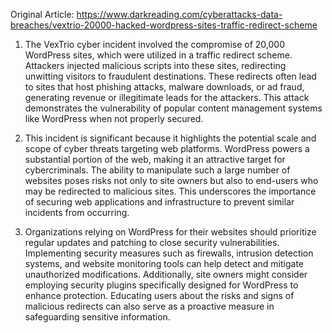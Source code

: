 Original Article: https://www.darkreading.com/cyberattacks-data-breaches/vextrio-20000-hacked-wordpress-sites-traffic-redirect-scheme

1) The VexTrio cyber incident involved the compromise of 20,000 WordPress sites, which were utilized in a traffic redirect scheme. Attackers injected malicious scripts into these sites, redirecting unwitting visitors to fraudulent destinations. These redirects often lead to sites that host phishing attacks, malware downloads, or ad fraud, generating revenue or illegitimate leads for the attackers. This attack demonstrates the vulnerability of popular content management systems like WordPress when not properly secured.

2) This incident is significant because it highlights the potential scale and scope of cyber threats targeting web platforms. WordPress powers a substantial portion of the web, making it an attractive target for cybercriminals. The ability to manipulate such a large number of websites poses risks not only to site owners but also to end-users who may be redirected to malicious sites. This underscores the importance of securing web applications and infrastructure to prevent similar incidents from occurring.

3) Organizations relying on WordPress for their websites should prioritize regular updates and patching to close security vulnerabilities. Implementing security measures such as firewalls, intrusion detection systems, and website monitoring tools can help detect and mitigate unauthorized modifications. Additionally, site owners might consider employing security plugins specifically designed for WordPress to enhance protection. Educating users about the risks and signs of malicious redirects can also serve as a proactive measure in safeguarding sensitive information.